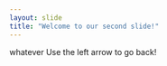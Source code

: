 ```yaml
---
layout: slide
title: "Welcome to our second slide!"
---
```

whatever
Use the left arrow to go back!
